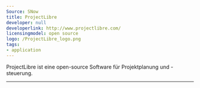 ```yaml
---
Source: SNow
title: ProjectLibre
developer: null
developerlink: http://www.projectlibre.com/
licensingmodel: open source
logo: /ProjectLibre_logo.png
tags:
- application
---
```

ProjectLibre ist eine open-source Software für Projektplanung und -steuerung.

---
